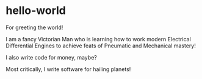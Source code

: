 # hello-world
For greeting the world!

I am a fancy Victorian Man who is learning how to work modern Electrical Differential Engines to achieve feats of Pneumatic and Mechanical mastery! 

I also write code for money, maybe? 

Most critically, I write software for hailing planets! 
